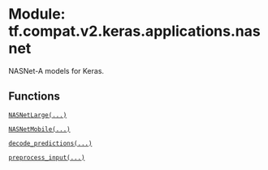 <div itemscope itemtype="http://developers.google.com/ReferenceObject">
<meta itemprop="name" content="tf.compat.v2.keras.applications.nasnet" />
<meta itemprop="path" content="Stable" />
</div>

# Module: tf.compat.v2.keras.applications.nasnet

NASNet-A models for Keras.

<!-- Placeholder for "Used in" -->


## Functions

[`NASNetLarge(...)`](../../../../../tf/keras/applications/NASNetLarge.md)

[`NASNetMobile(...)`](../../../../../tf/keras/applications/NASNetMobile.md)

[`decode_predictions(...)`](../../../../../tf/keras/applications/nasnet/decode_predictions.md)

[`preprocess_input(...)`](../../../../../tf/keras/applications/nasnet/preprocess_input.md)

